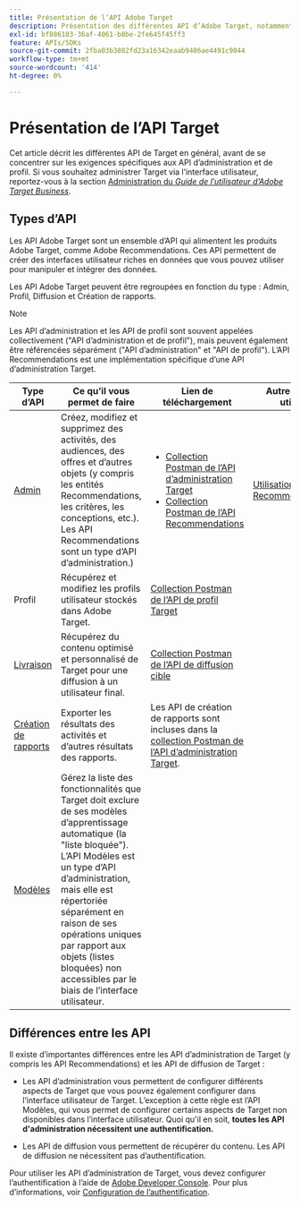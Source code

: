```yaml
---
title: Présentation de l’API Adobe Target
description: Présentation des différentes API d’Adobe Target, notamment l’api de diffusion, l’api de création de rapports, l’api d’administration, l’api de profil, l’api de recommandations et les liens vers des collections postman.
exl-id: bf886103-36af-4061-b8be-2fe645f45ff3
feature: APIs/SDKs
source-git-commit: 2fba03b3882fd23a16342eaab9406ae4491c9044
workflow-type: tm+mt
source-wordcount: '414'
ht-degree: 0%

---
```


# Présentation de l’API Target

Cet article décrit les différentes API de Target en général, avant de se concentrer sur les exigences spécifiques aux API d’administration et de profil. Si vous souhaitez administrer Target via l’interface utilisateur, reportez-vous à la section [Administration du *Guide de l’utilisateur d’Adobe Target Business*](https://experienceleague.adobe.com/docs/target/using/administer/administrating-target.html?lang=en).

## Types d’API

Les API Adobe Target sont un ensemble d’API qui alimentent les produits Adobe Target, comme Adobe Recommendations. Ces API permettent de créer des interfaces utilisateur riches en données que vous pouvez utiliser pour manipuler et intégrer des données.

Les API Adobe Target peuvent être regroupées en fonction du type : Admin, Profil, Diffusion et Création de rapports.

>[!NOTE]
>
>Les API d’administration et les API de profil sont souvent appelées collectivement (&quot;API d’administration et de profil&quot;), mais peuvent également être référencées séparément (&quot;API d’administration&quot; et &quot;API de profil&quot;). L’API Recommendations est une implémentation spécifique d’une API d’administration Target.

| Type d’API | Ce qu’il vous permet de faire | Lien de téléchargement | Autres liens utiles |
| --- | --- | --- |--- |
| [Admin](../administer/admin-api/admin-api-overview-new.md) | Créez, modifiez et supprimez des activités, des audiences, des offres et d’autres objets (y compris les entités Recommendations, les critères, les conceptions, etc.). Les API Recommendations sont un type d’API d’administration.) | <UL><li>[ Collection Postman de l’API d’administration Target ](https://developers.adobetarget.com/api/#admin-postman-collection)</li><li>[Collection Postman de l’API Recommendations](https://developer.adobe.com/target/administer/recommendations-api/#section/Postman)</li></UL> | [ Utilisation des API Recommendations](../before-administer/recs-api/overview.md) |
| Profil | Récupérez et modifiez les profils utilisateur stockés dans Adobe Target. | [ Collection Postman de l’API de profil Target ](https://developers.adobetarget.com/api/#profiles) |  |
| [Livraison](../implement/delivery-api/overview.md) | Récupérez du contenu optimisé et personnalisé de Target pour une diffusion à un utilisateur final. | [Collection Postman de l’API de diffusion cible](/help/dev/before-implement/delivery-api-overview/getting-started.md#postman) |  |
| [Création de rapports](../administer/admin-api/admin-api-overview-new.md) | Exporter les résultats des activités et d’autres résultats des rapports. | Les API de création de rapports sont incluses dans la [collection Postman de l’API d’administration Target](https://developers.adobetarget.com/api/#admin-postman-collection). |  |
| [Modèles](../administer/models-api/models-api-overview.md) | Gérez la liste des fonctionnalités que Target doit exclure de ses modèles d’apprentissage automatique (la &quot;liste bloquée&quot;). L’API Modèles est un type d’API d’administration, mais elle est répertoriée séparément en raison de ses opérations uniques par rapport aux objets (listes bloquées) non accessibles par le biais de l’interface utilisateur. |  |  |

## Différences entre les API

Il existe d’importantes différences entre les API d’administration de Target (y compris les API Recommendations) et les API de diffusion de Target :

* Les API d’administration vous permettent de configurer différents aspects de Target que vous pouvez également configurer dans l’interface utilisateur de Target. L’exception à cette règle est l’API Modèles, qui vous permet de configurer certains aspects de Target non disponibles dans l’interface utilisateur. Quoi qu&#39;il en soit, **toutes les API d&#39;administration nécessitent une authentification.**

* Les API de diffusion vous permettent de récupérer du contenu. Les API de diffusion ne nécessitent pas d’authentification.

Pour utiliser les API d’administration de Target, vous devez configurer l’authentification à l’aide de [Adobe Developer Console](https://developer.adobe.com/console/home). Pour plus d’informations, voir [Configuration de l’authentification](../before-administer/configure-authentication.md).
